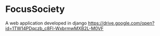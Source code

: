 # FocusSociety

A web application developed in django 
https://drive.google.com/open?id=1TW14PDqczb_c8Fl-WxbrmwMXB2L-M0VF

